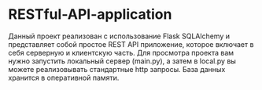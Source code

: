 # RESTful-API-application
Данный проект реализован с использование Flask SQLAlchemy и представляет собой простое REST API приложение, которое включает в себя серверную и клиентскую часть.
Для просмотра проекта вам нужно запустить локальный сервер (main.py), а затем в local.py вы можете реализовывать стандартные http запросы. База данных хранится в оперативной памяти. 
